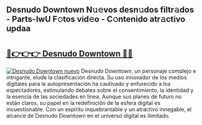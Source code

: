 ## Desnudo Downtown N𝚞𝚎vos desn𝚞dos filtr𝚊dos - Parts-IwU F𝚘tos vid𝚎o - C𝚘ntenido atr𝚊ctivo updaa

# <h2><a href="http://mb3ek4.tromn.icu/?c=Desnudo+Downtown">🔗👉👉👉 Desnudo Downtown 🔗🔗</a></h2>

[![Desnudo Downtown nuevo](https://i.imgur.com/pEAQMta.gif)](http://mb3ek4.tromn.icu/?c=Desnudo+Downtown)
Desnudo Downtown, un personaje complejo e intrigante, elude la clasificación directa. Su uso innovador de los medios digitales para la autopresentación ha cautivado y enfurecido a los espectadores, estimulando debates sobre el consentimiento, la identidad y la esencia de las sociedades en línea. Aunque sus planes de futuro no están claros, su papel en la redefinición de la esfera digital es incuestionable. Con un espíritu inquebrantable y un atractivo innegable, el alcance de Desnudo Downtown en el universo digital es ilimitado.
